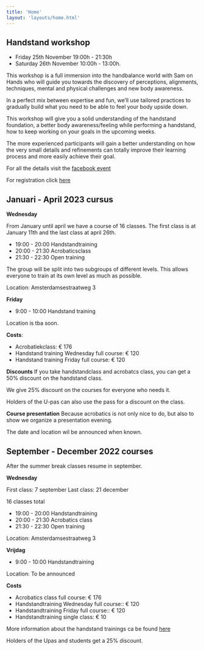 ```yaml
---
title: 'Home'
layout: 'layouts/home.html'
---
```


## Handstand workshop 

- Friday 25th November 19:00h - 21:30h
- Saturday 26th November 10:00h - 13:00h.

This workshop is a full immersion into the handbalance world with Sam on Hands who will guide you towards the discovery of perceptions, alignments, techniques, mental and physical challenges and new body awareness.

In a perfect mix between expertise and fun, we’ll use tailored practices to gradually build what you need to be able to feel your body upside down.

This workshop will give you a solid understanding of the handstand foundation, a better body awareness/feeling while performing a handstand, how to keep working on your goals in the upcoming weeks.

The more experienced participants will gain a better understanding on how the very small details and refinements can totally improve their learning process and more easily achieve their goal.


For all the details visit the [facebook event](https://www.facebook.com/events/3280662782204405)

For registration click [here](https://forms.gle/g4HqNxTWNyBzyQnt6)

## Januari - April 2023 cursus


**Wednesday**

From January until april we have a course of 16 classes. The first class is at January 11th and the last class at april 26th.

- 19:00 - 20:00 Handstandtraining
- 20:00 - 21:30 Acrobaticsclass
- 21:30 - 22:30 Open training

The group will be split into two subgroups of different levels. This allows everyone to train at its own level as much as possible. 


Location: Amsterdamsestraatweg 3

**Friday**
- 9:00 - 10:00 Handstand training

Location is tba soon.

**Costs**:

- Acrobatiekclass: € 176
- Handstand training Wednesday full course: € 120
- Handstand training Friday full course: € 120

**Discounts**
If you take handstandclass and acrobatcs class, you can get a 50% discount on the handstand class.

We give 25% discount on the courses for everyone who needs it. 

Holders of the U-pas can also use the pass for a discount on the class.

**Course presentation**
Because acrobatics is not only nice to do, but also to show we organize a presentation evening. 

The date and location wil be announced when known.


## September - December 2022 courses

After the summer break classes resume in september.



**Wednesday**

First class: 7 september
Last class: 21 december

16 classes total

- 19:00 - 20:00 Handstandtraining
- 20:00 - 21:30 Acrobatics class
- 21:30 - 22:30 Open training

Location: Amsterdamsestraatweg 3

**Vrijdag**
- 9:00 - 10:00 Handstandtraining

Location: To be announced

**Costs**
- Acrobatics class full course: € 176
- Handstandtraining Wednesday full course:: € 120
- Handstandtraining Friday full course:: € 120
- Handstandtraining single class: € 10

More information about the handstand trainings ca be found [here](faq)

Holders of the Upas and students get a 25% discount.
